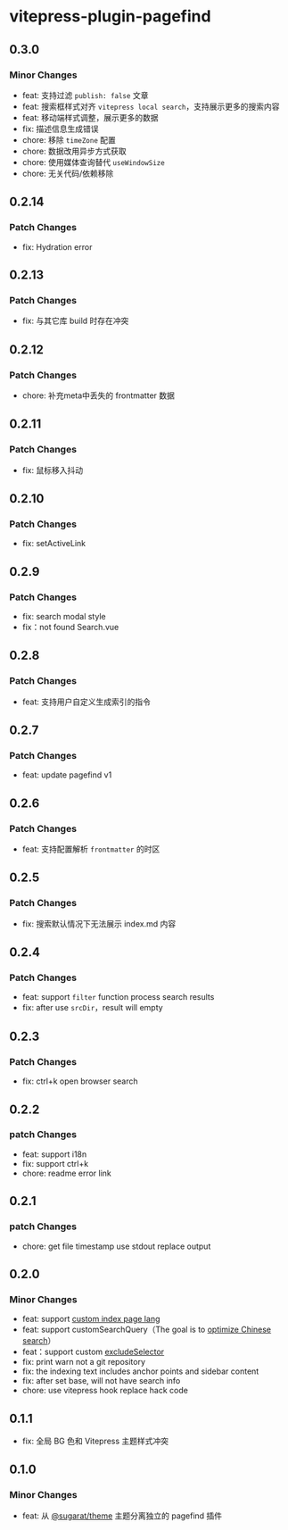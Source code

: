 # vitepress-plugin-pagefind

## 0.3.0

### Minor Changes

- feat: 支持过滤 `publish: false` 文章
- feat: 搜索框样式对齐 `vitepress local search`，支持展示更多的搜索内容
- feat: 移动端样式调整，展示更多的数据
- fix: 描述信息生成错误
- chore: 移除 `timeZone` 配置
- chore: 数据改用异步方式获取
- chore: 使用媒体查询替代 `useWindowSize`
- chore: 无关代码/依赖移除

## 0.2.14

### Patch Changes

- fix: Hydration error

## 0.2.13

### Patch Changes

- fix: 与其它库 build 时存在冲突

## 0.2.12

### Patch Changes

- chore: 补充meta中丢失的 frontmatter 数据

## 0.2.11

### Patch Changes

- fix: 鼠标移入抖动

## 0.2.10

### Patch Changes

- fix: setActiveLink

## 0.2.9

### Patch Changes

- fix: search modal style
- fix：not found Search.vue

## 0.2.8

### Patch Changes

- feat: 支持用户自定义生成索引的指令

## 0.2.7

### Patch Changes

- feat: update pagefind v1

## 0.2.6

### Patch Changes

- feat: 支持配置解析 `frontmatter` 的时区

## 0.2.5

### Patch Changes

- fix: 搜索默认情况下无法展示 index.md 内容

## 0.2.4

### Patch Changes

- feat: support `filter` function process search results
- fix: after use `srcDir`，result will empty

## 0.2.3

### Patch Changes

- fix: ctrl+k open browser search

## 0.2.2

### patch Changes

- feat: support i18n
- fix: support ctrl+k
- chore: readme error link

## 0.2.1

### patch Changes

- chore: get file timestamp use stdout replace output

## 0.2.0

### Minor Changes

- feat: support [custom index page lang](https://pagefind.app/docs/config-options/#force-language)
- feat: support customSearchQuery（The goal is to [optimize Chinese search](https://pagefind.app/docs/multilingual/#specialized-languages)）
- feat：support custom [excludeSelector](https://pagefind.app/docs/config-options/#exclude-selectors)
- fix: print warn not a git repository
- fix: the indexing text includes anchor points and sidebar content
- fix: after set base, will not have search info
- chore: use vitepress hook replace hack code

## 0.1.1

- fix: 全局 BG 色和 Vitepress 主题样式冲突

## 0.1.0

### Minor Changes

- feat: 从 [@sugarat/theme](https://github.com/ATQQ/sugar-blog/tree/master/packages/theme) 主题分离独立的 pagefind 插件
